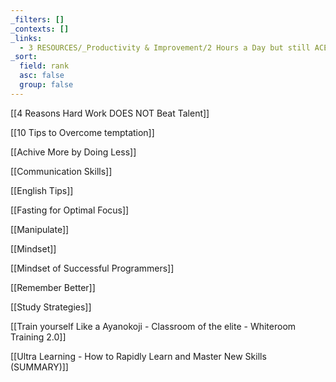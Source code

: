 ```yaml
---
_filters: []
_contexts: []
_links:
  - 3 RESOURCES/_Productivity & Improvement/2 Hours a Day but still ACE the Exams.md
_sort:
  field: rank
  asc: false
  group: false
---
```


[[4 Reasons Hard Work DOES NOT Beat Talent]]

[[10 Tips to Overcome temptation]]

[[Achive More by Doing Less]]

[[Communication Skills]]

[[English Tips]]

[[Fasting for Optimal Focus]]

[[Manipulate]]

[[Mindset]]

[[Mindset of Successful Programmers]]

[[Remember Better]]

[[Study Strategies]]

[[Train yourself Like a Ayanokoji - Classroom of the elite  - Whiteroom Training 2.0]]

[[Ultra Learning -  How to Rapidly Learn and Master New Skills (SUMMARY)]]
